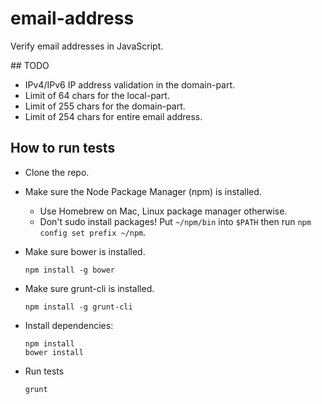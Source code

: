 # email-address

Verify email addresses in JavaScript.

## TODO

-  IPv4/IPv6 IP address validation in the domain-part.
-  Limit of 64 chars for the local-part.
-  Limit of 255 chars for the domain-part.
-  Limit of 254 chars for entire email address.

## How to run tests

-   Clone the repo.
-   Make sure the Node Package Manager (npm) is installed.
    -   Use Homebrew on Mac, Linux package manager otherwise.
    -   Don't sudo install packages! Put `~/npm/bin` into `$PATH` then
        run `npm config set prefix ~/npm`.
-   Make sure bower is installed.

        npm install -g bower

-   Make sure grunt-cli is installed.

        npm install -g grunt-cli

-   Install dependencies:

        npm install
        bower install

-   Run tests

        grunt
